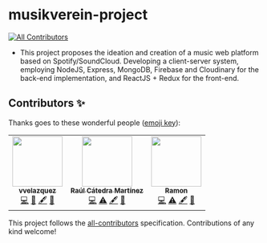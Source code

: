 # musikverein-project
<!-- ALL-CONTRIBUTORS-BADGE:START - Do not remove or modify this section -->
[![All Contributors](https://img.shields.io/badge/all_contributors-1-orange.svg?style=flat-square)](#contributors-)
<!-- ALL-CONTRIBUTORS-BADGE:END -->

- This project proposes the ideation and creation of a music web platform based on Spotify/SoundCloud. Developing a client-server system, employing NodeJS, Express, MongoDB, Firebase and
Cloudinary for the back-end implementation, and ReactJS + Redux for the front-end.

## Contributors ✨

Thanks goes to these wonderful people ([emoji key](https://allcontributors.org/docs/en/emoji-key)):

<!-- ALL-CONTRIBUTORS-LIST:START - Do not remove or modify this section -->
<!-- prettier-ignore-start -->
<!-- markdownlint-disable -->
<table>
  <tr>
    <td align="center"><a href="https://github.com/vvelazquezc"><img src="https://avatars.githubusercontent.com/u/73468274?v=4?s=100" width="100px;" alt=""/><br /><sub><b>vvelazquez</b></sub></a><br /><a href="https://github.com/Musikverein/musikverein-project/commits?author=vvelazquezc" title="Code">💻</a> <a href="#design-vvelazquezc" title="Design">🎨</a> <a href="#content-vvelazquezc" title="Content">🖋</a> <a href="#ideas-vvelazquezc" title="Ideas, Planning, & Feedback">🤔</a></td>
    <td align="center"><a href="https://github.com/RaulCatedra3003"><img src="https://avatars.githubusercontent.com/u/65410632?v=4?s=100" width="100px;" alt=""/><br /><sub><b>Raúl Cátedra Martínez</b></sub></a><br /><a href="https://github.com/Musikverein/musikverein-project/commits?author=RaulCatedra3003" title="Code">💻</a> <a href="https://github.com/Musikverein/musikverein-project/commits?author=RaulCatedra3003" title="Tests">⚠️</a> <a href="#content-RaulCatedra3003" title="Content">🖋</a> <a href="#ideas-RaulCatedra3003" title="Ideas, Planning, & Feedback">🤔</a></td>
    <td align="center"><a href="https://github.com/rshernan"><img src="https://avatars.githubusercontent.com/u/42167693?v=4?s=100" width="100px;" alt=""/><br /><sub><b>Ramon</b></sub></a><br /><a href="https://github.com/Musikverein/musikverein-project/commits?author=rshernan" title="Code">💻</a> <a href="https://github.com/Musikverein/musikverein-project/commits?author=rshernan" title="Tests">⚠️</a> <a href="#content-rshernan" title="Content">🖋</a> <a href="#ideas-rshernan" title="Ideas, Planning, & Feedback">🤔</a></td>
  </tr>
</table>

<!-- markdownlint-restore -->
<!-- prettier-ignore-end -->

<!-- ALL-CONTRIBUTORS-LIST:END -->

This project follows the [all-contributors](https://github.com/all-contributors/all-contributors) specification. Contributions of any kind welcome!